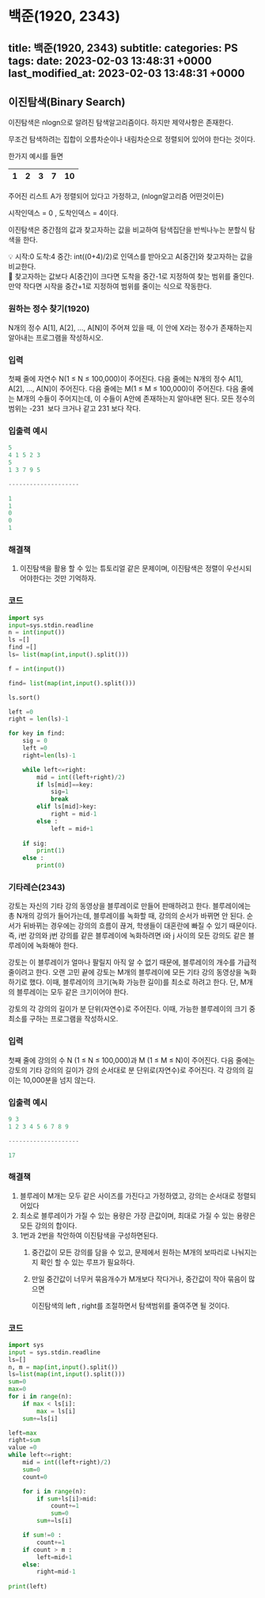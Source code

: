 # 백준(1920, 2343)
title: 백준(1920, 2343)
subtitle: 
categories: PS
tags: 
date: 2023-02-03 13:48:31 +0000
last_modified_at: 2023-02-03 13:48:31 +0000
---

## 이진탐색(Binary Search)

이진탐색은 nlogn으로 알려진 탐색알고리즘이다. 하지만 제약사항은 존재한다.

무조건 탐색하려는 집합이 오름차순이나 내림차순으로 정렬되어 있어야 한다는 것이다.

한가지 예시를 들면

| 1 | 2 | 3 | 7 | 10 |
| --- | --- | --- | --- | --- |

주어진 리스트 A가 정렬되어 있다고 가정하고, (nlogn알고리즘 어떤것이든)

시작인덱스 = 0 , 도착인덱스 = 4이다.

이진탐색은 중간점의 값과 찾고자하는 값을 비교하여 탐색집단을 반씩나누는 분할식 탐색을 한다.

<aside>
💡 시작:0 도착:4 중간: int((0+4)/2)로 인덱스를 받아오고 A[중간]와 찾고자하는 값을 비교한다.

</aside>

<aside>
📌 찾고자하는 값보다 A[중간]이 크다면 도착을 중간-1로 지정하여 찾는 범위를 줄인다. 만약 작다면 시작을 중간+1로 지정하여 범위를 줄이는 식으로 작동한다.

</aside>

### 원하는 정수 찾기(1920)

N개의 정수 A[1], A[2], …, A[N]이 주어져 있을 때, 이 안에 X라는 정수가 존재하는지 알아내는 프로그램을 작성하시오.

### 입력

첫째 줄에 자연수 N(1 ≤ N ≤ 100,000)이 주어진다. 다음 줄에는 N개의 정수 A[1], A[2], …, A[N]이 주어진다. 다음 줄에는 M(1 ≤ M ≤ 100,000)이 주어진다. 다음 줄에는 M개의 수들이 주어지는데, 이 수들이 A안에 존재하는지 알아내면 된다. 모든 정수의 범위는 -231
 보다 크거나 같고 231
보다 작다.

### 입출력 예시

```python
5
4 1 5 2 3
5
1 3 7 9 5

--------------------

1
1
0
0
1
```

### 해결책

1. 이진탐색을 활용 할 수 있는 튜토리얼 같은 문제이며, 이진탐색은 정렬이 우선시되어야한다는 것만 기억하자.

### 코드

```python
import sys
input=sys.stdin.readline
n = int(input())
ls =[]
find =[]
ls= list(map(int,input().split()))

f = int(input())

find= list(map(int,input().split()))

ls.sort()

left =0
right = len(ls)-1

for key in find:
    sig = 0
    left =0
    right=len(ls)-1

    while left<=right:
        mid = int((left+right)/2)
        if ls[mid]==key:
            sig=1
            break
        elif ls[mid]>key:
            right = mid-1
        else :
            left = mid+1
        
    if sig:
        print(1)
    else :
        print(0)
```

### 기타레슨(2343)

강토는 자신의 기타 강의 동영상을 블루레이로 만들어 판매하려고 한다. 블루레이에는 총 N개의 강의가 들어가는데, 블루레이를 녹화할 때, 강의의 순서가 바뀌면 안 된다. 순서가 뒤바뀌는 경우에는 강의의 흐름이 끊겨, 학생들이 대혼란에 빠질 수 있기 때문이다. 즉, i번 강의와 j번 강의를 같은 블루레이에 녹화하려면 i와 j 사이의 모든 강의도 같은 블루레이에 녹화해야 한다.

강토는 이 블루레이가 얼마나 팔릴지 아직 알 수 없기 때문에, 블루레이의 개수를 가급적 줄이려고 한다. 오랜 고민 끝에 강토는 M개의 블루레이에 모든 기타 강의 동영상을 녹화하기로 했다. 이때, 블루레이의 크기(녹화 가능한 길이)를 최소로 하려고 한다. 단, M개의 블루레이는 모두 같은 크기이어야 한다.

강토의 각 강의의 길이가 분 단위(자연수)로 주어진다. 이때, 가능한 블루레이의 크기 중 최소를 구하는 프로그램을 작성하시오.

### 입력

첫째 줄에 강의의 수 N (1 ≤ N ≤ 100,000)과 M (1 ≤ M ≤ N)이 주어진다. 다음 줄에는 강토의 기타 강의의 길이가 강의 순서대로 분 단위로(자연수)로 주어진다. 각 강의의 길이는 10,000분을 넘지 않는다.

### 입출력 예시

```python
9 3
1 2 3 4 5 6 7 8 9

--------------------

17
```

### 해결책

1. 블루레이 M개는 모두 같은 사이즈를 가진다고 가정하였고, 강의는 순서대로 정렬되어있다
2. 최소로 블루레이가 가질 수 있는 용량은 가장 큰값이며, 최대로 가질 수 있는 용량은 모든 강의의 합이다.
3. 1번과 2번을 착안하여 이진탐색을 구성하면된다.
    1. 중간값이 모든 강의를 담을 수 있고, 문제에서 원하는 M개의 보따리로 나눠지는지 확인 할 수 있는 루프가 필요하다.
    2. 만일 중간값이 너무커 묶음개수가 M개보다 작다거나, 중간값이 작아 묶음이 많으면
        
        이진탐색의 left , right를 조절하면서 탐색범위를 줄여주면 될 것이다.
        

### 코드

```python
import sys
input = sys.stdin.readline
ls=[]
n, m = map(int,input().split())
ls=list(map(int,input().split()))
sum=0
max=0
for i in range(n):
    if max < ls[i]:
        max = ls[i]
    sum+=ls[i]

left=max
right=sum
value =0
while left<=right:
    mid = int((left+right)/2)
    sum=0
    count=0

    for i in range(n):
        if sum+ls[i]>mid:
            count+=1
            sum=0
        sum+=ls[i]

    if sum!=0 :
        count+=1
    if count > m :
        left=mid+1
    else:
        right=mid-1
        
print(left)
```
